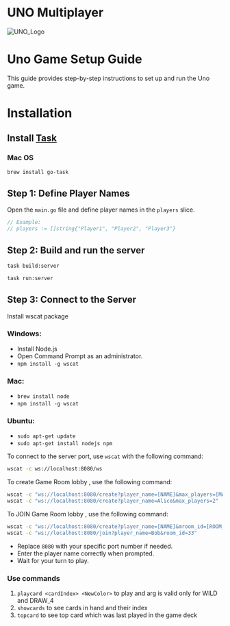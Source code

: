 # UNO Multiplayer 

![UNO_Logo](https://github.com/mahimdashora/UNO-game/assets/60029463/4198de68-0a20-44ac-81a1-3cd0a459d29a)
# Uno Game Setup Guide

This guide provides step-by-step instructions to set up and run the Uno game.

# Installation
## Install [Task](https://taskfile.dev/installation/)
### Mac OS
```bash
brew install go-task
```

## Step 1: Define Player Names

Open the `main.go` file and define player names in the `players` slice.

```go
// Example:
// players := []string{"Player1", "Player2", "Player3"}
```
## Step 2: Build and run the server 
```bash
task build:server
```
```bash
task run:server
```
## Step 3: Connect to the Server
Install wscat package </br>
### Windows: 
- Install Node.js </br>
- Open Command Prompt as an administrator. 
- ```npm install -g wscat```
### Mac: 
- ```brew install node ```
- ```npm install -g wscat```
### Ubuntu:
- ```sudo apt-get update```
- ```sudo apt-get install nodejs npm```


To connect to the server port, use `wscat` with the following command:
```bash
wscat -c ws://localhost:8080/ws
```
To create Game Room lobby , use the following command:
```bash
wscat -c "ws://localhost:8080/create?player_name=[NAME]&max_players=[MAX_PLAYER_COUNT]"
wscat -c "ws://localhost:8080/create?player_name=Alice&max_players=2"
```
To JOIN Game Room lobby , use the following command:
```bash
wscat -c "ws://localhost:8080/create?player_name=[NAME]&mroom_id=[ROOM_ID_NUMBER]"
wscat -c "ws://localhost:8080/join?player_name=Bob&room_id=33"
```

- Replace `8080` with your specific port number if needed.
- Enter the player name correctly when prompted.
- Wait for your turn to play.
### Use commands 
1. ```playcard <cardIndex> <NewColor>``` to play and <NewColor> arg is valid only for WILD and DRAW_4 </br>
2. ```showcards``` to see cards in hand and their index </br>
3. ```topcard``` to see top card which was last played in the game deck</br>
